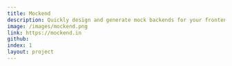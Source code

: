 ```yaml
---
title: Mockend
description: Quickly design and generate mock backends for your frontend applications. Useful for testing/prototyping
image: /images/mockend.png
link: https://mockend.in
github:
index: 1
layout: project
---
```

